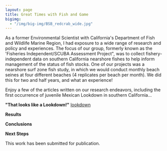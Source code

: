 ```yaml
---
layout: page
title: Great Times with Fish and Game
bigimg:
  - "/img/big-img/BSB_redcrab_wide.jpg"
---
```

As a former Environmental Scientist with California's Department of Fish and Wildlife Marine Region, I had exposure to a wide range of research and policy and experiences. The focus of our group, formerly known as the 'Fisheries Independent/SCUBA Assessment Project", was to collect fishery-independent data on southern California nearshore fishes to help inform management of the status of fish stocks. One of our projects was a nearshore surf zone fish study, in which we would conduct monthly beach seines at four different beaches (4 replicates per beach per month). We did this for two and half years, and what an experience!

Enjoy a few of the articles written on our research endeavors, including the first occurrence of juvenile Mexican Lookdown in southern California...

**"That looks like a Lookdown!"**  [lookdown]("[/img/big-img/mexican_lookdown_012_sml.tif](https://github.com/ETJarvisMason/ETJarvisMason.github.io/blob/master/img/big-img/mexican%20lookdown%20012_sml.tif)https://github.com/ETJarvisMason/ETJarvisMason.github.io/blob/master/img/big-img/mexican%20lookdown%20012_sml.tif")

**Results**


**Conclusions**


**Next Steps**

This work has been submitted for publication.
